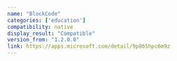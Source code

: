 ```yaml
---
name: "BlockCode"
categories: ['education']
compatibility: native
display_result: "Compatible"
version_from: "1.2.0.0"
link: https://apps.microsoft.com/detail/9p865hpc6m9z
---
```

